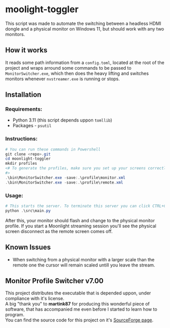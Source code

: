 # moolight-toggler
This script was made to automate the switching between a headless HDMI dongle and a physical monitor on Windows 11, but should work with any two monitors. 

## How it works
It reads some path information from a `config.toml`, located at the root of the project and wraps arround some commands to be passed to `MonitorSwitcher.exe`, which then does the heavy lifting and switches monitors whenever `nvstreamer.exe` is running or stops.

## Installation
### Requirements:
* Python 3.11 (this script depends uppon `tomllib`)
* Packages - `psutil`
### Instructions:
```powershell
# You can run these commands in Powershell
git clone <repo>.git
cd moonlight-toggler
mkdir profiles
<# To generate the profiles, make sure you set up your screens correctly (only one on at a time) and then run the commands bellow to generate each screen:
#> 
.\bin\MonitorSwitcher.exe -save:.\profile\monitor.xml
.\bin\MonitorSwitcher.exe -save:.\profile\remote.xml
```
### Usage:
```powershell
# This starts the server. To terminate this server you can click CTRL+C in the terminal or terminate the 'python.exe' service in the Task Manager.
python .\src\main.py
```
After this, your monitor should flash and change to the physical monitor profile.
If you start a Moonlight streaming session you'll see the physical screen disconnect as the remote screen comes off.
## Known Issues
* When switching from a physical monitor with a larger scale than the remote one the cursor will remain scaled untill you leave the stream.

## Monitor Profile Switcher v7.00
This project distributes the executable that is depended uppon, under compliance with it's license.  
A big "thank you" to **martink87** for producing this wonderful piece of software, that has accompanied me even before I started to learn how to program.  
You can find the source code for this project on it's [SourceForge page](https://sourceforge.net/projects/monitorswitcher).